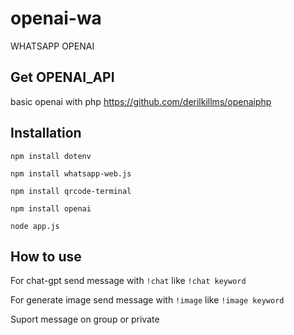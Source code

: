 # openai-wa
WHATSAPP OPENAI

## Get OPENAI_API
basic openai with php  https://github.com/derilkillms/openaiphp

## Installation

`npm install dotenv`

`npm install whatsapp-web.js`

`npm install qrcode-terminal`

`npm install openai`

`node app.js`

## How to use

For chat-gpt send message with `!chat` like `!chat keyword`

For generate image send message with `!image`  like `!image keyword`

Suport message on group or private

